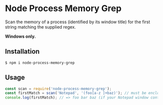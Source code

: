 # Node Process Memory Grep

Scan the memory of a process (identified by its window title) for the first string matching the supplied regex.

**Windows only.**

## Installation

```
$ npm i node-process-memory-grep
```

## Usage

```javascript
const scan = require('node-process-memory-grep');
const firstMatch = scan('Notepad', '(foo[a-z ]+baz)'); // must be enclosed in parentheses
console.log(firstMatch); // => foo bar baz (if your Notepad window contained this string)
```